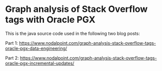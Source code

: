 # Graph analysis of Stack Overflow tags with Oracle PGX
This is the java source code used in the following two blog posts:

Part 1:
https://www.nodalpoint.com/graph-analysis-stack-overflow-tags-oracle-pgx-data-engineering/

Part 2:
https://www.nodalpoint.com/graph-analysis-stack-overflow-tags-oracle-pgx-incremental-updates/
